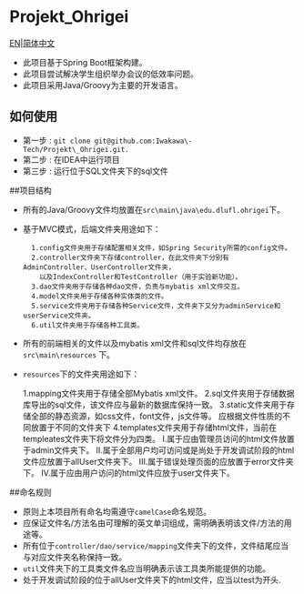 # Projekt\_Ohrigei

[EN](https://github.com/Iwakawa-Tech/Projekt_Ohrigei/blob/develop/README.md)|[简体中文](https://github.com/Iwakawa-Tech/Projekt_Ohrigei/blob/develop/README-ZH.md)

* 此项目基于Spring Boot框架构建。
* 此项目尝试解决学生组织举办会议的低效率问题。
* 此项目采用Java/Groovy为主要的开发语言。

## 如何使用

* 第一步 : `git clone git@github.com:Iwakawa\-Tech/Projekt\_Ohrigei.git.`
* 第二步 : 在IDEA中运行项目
* 第三步 : 运行位于SQL文件夹下的sql文件

##项目结构

* 所有的Java/Groovy文件均放置在`src\main\java\edu.dlufl.ohrigei`下。
* 基于MVC模式，后端文件夹用途如下：
        
        1.config文件夹用于存储配置相关文件，如Spring Security所需的config文件。
        2.controller文件夹下存储controller，在此文件夹下分别有AdminController、UserController文件夹，
          以及IndexController和TestController（用于实验新功能）。
        3.dao文件夹用于存储各种dao文件，负责与mybatis xml文件交互。
        4.model文件夹用于存储各种实体类的文件。
        5.service文件夹用于存储各种Service文件，文件夹下又分为adminService和userService文件夹。
        6.util文件夹用于存储各种工具类。  
*  所有的前端相关的文件以及mybatis xml文件和sql文件均存放在`src\main\resources` 下。
*  `resources`下的文件夹用途如下：
    
    
    1.mapping文件夹用于存储全部Mybatis xml文件。
    2.sql文件夹用于存储数据库导出的sql文件，该文件应与最新的数据库保持一致。
    3.static文件夹用于存储全部的静态资源，如css文件，font文件，js文件等。
      应根据文件性质的不同放置于不同的文件夹下
    4.templates文件夹用于存储html文件，当前在templeates文件夹下将文件分为四类。
        I.属于应由管理员访问的html文件放置于admin文件夹下。
        II.属于全部用户均可访问或是尚处于开发调试阶段的html文件应放置于allUser文件夹下。
        III.属于错误处理页面的应放置于error文件夹下。
        IV.属于应由用户访问的html文件应放于user文件夹下。

##命名规则
* 原则上本项目所有命名均需遵守`camelCase`命名规范。
* 应保证文件名/方法名由可理解的英文单词组成，需明确表明该文件/方法的用途等。
* 所有位于`controller/dao/service/mapping`文件夹下的文件，文件结尾应当与对应文件夹名称保持一致。
* `util`文件夹下的工具类文件名应当明确表示该工具类所能提供的功能。
* 处于开发调试阶段的位于allUser文件夹下的html文件，应当以test为开头.

     

